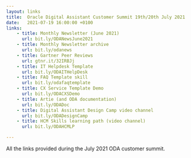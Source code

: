 ```yaml
---
layout: links
title:  Oracle Digital Assistant Customer Summit 19th/20th July 2021
date:   2021-07-19 16:00:00 +0100
links:
    - title: Monthly Newsletter (June 2021)
      url: bit.ly/ODANewsJune2021
    - title: Monthly Newsletter archive
      url: bit.ly/odanews
    - title: Gartner Peer Reviews
      url: gtnr.it/32IRBJj
    - title: IT Helpdesk Template
      url: bit.ly/ODAITHelpDesk
    - title: FAQ Template skill
      url: bit.ly/odafaqtemplate
    - title: CX Service Template Demo
      url: bit.ly/ODACXSDemo
    - title: Artie (and ODA documentation)
      url: bit.ly/ODADoc
    - title: Digital Assistant Design Camp video channel
      url: bit.ly/ODADesignCamp
    - title: HCM Skills learning path (video channel)
      url: bit.ly/ODAHCMLP

---
```

All the links provided during the July 2021 ODA customer summit.